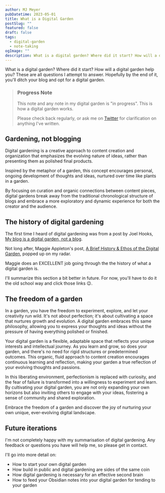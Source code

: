 ```yaml
---
author: MJ Meyer
pubDatetime: 2023-05-01
title: What is a Digital Garden
postSlug: ""
featured: false
draft: false
tags:
  - digital-garden
  - note-taking
ogImage: ""
description: What is a digital garden? Where did it start? How will a digital garden help you? These are all questions I attempt to answer. Hopefully by the end of it, you'll ditch your blog and opt for a digital garden.
---
```


What is a digital garden? Where did it start? How will a digital garden help you? These are all questions I attempt to answer. Hopefully by the end of it, you'll ditch your blog and opt for a digital garden.

> ### Progress Note
>
> This note and any note in my digital garden is "in progress". This is how a digital garden works.
>
> Please check back regularly, or ask me on [Twitter](https://twitter.com/_mjmeyer) for clarification on anything I've written.

## Gardening, not blogging

Digital gardening is a creative approach to content creation and organization that emphasizes the evolving nature of ideas, rather than presenting them as polished final products.

Inspired by the metaphor of a garden, this concept encourages personal, ongoing development of thoughts and ideas, nurtured over time like plants in a garden.

By focusing on curation and organic connections between content pieces, digital gardens break away from the traditional chronological structure of blogs and embrace a more exploratory and dynamic experience for both the creator and the audience.

## The history of digital gardening

The first time I heard of digital gardening was from a post by Joel Hooks, [My blog is a digital garden, not a blog](https://joelhooks.com/digital-garden).

Not long after, Maggie Appleton's post, [A Brief History & Ethos of the Digital Garden](https://maggieappleton.com/garden-history), popped up on my radar.

Maggie does an EXCELLENT job going through the the history of what a digital garden is.

I'll summarize this section a bit better in future. For now, you'll have to do it the old school way and click those links 😉.

## The freedom of a garden

In a garden, you have the freedom to experiment, explore, and let your creativity run wild. It's not about perfection; it's about cultivating a space that nurtures growth and evolution. A digital garden embraces this same philosophy, allowing you to express your thoughts and ideas without the pressure of having everything polished or finished.

Your digital garden is a flexible, adaptable space that reflects your unique interests and intellectual journey. As you learn and grow, so does your garden, and there's no need for rigid structures or predetermined outcomes. This organic, fluid approach to content creation encourages continuous learning and reflection, making your garden a true reflection of your evolving thoughts and passions.

In this liberating environment, perfectionism is replaced with curiosity, and the fear of failure is transformed into a willingness to experiment and learn. By cultivating your digital garden, you are not only expanding your own horizons but also inviting others to engage with your ideas, fostering a sense of community and shared exploration.

Embrace the freedom of a garden and discover the joy of nurturing your own unique, ever-evolving digital landscape.

## Future iterations

I'm not completely happy with my summarisation of digital gardening. Any feedback or questions you have will help me, so please get in contact.

I'll go into more detail on:

- How to start your own digital garden
- How build in public and digital gardening are sides of the same coin
- How digital gardening is necessary for an effective second brain
- How to feed your Obsidian notes into your digital garden for tending to your garden
